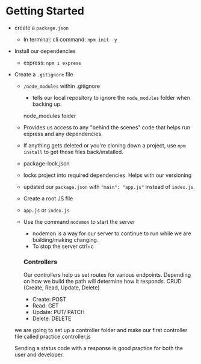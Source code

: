 # Getting Started
- create a `package.json` 
  - In terminal: cli command: `npm init -y`
- Install our dependencies
  - express: `npm i express`
- Create a `.gitignore` file
  - `/node_modules` within .gitignore
    - tells our local repository to ignore the `node_modules` folder when backing up.

     node_modules folder
  - Provides us access to any "behind the scenes" code that helps run express and any dependencies.
  - If anything gets deleted or you're cloning down a project, use `npm install` to get those files back/installed.


  - package-lock.json
  - locks project into required dependencies. Helps with our versioning
  - updated our `package.json` with `"main": "app.js"` instead of `index.js`.


  - Create a root JS file
  - `app.js` or `index.js`

  - Use the command `nodemon` to start the server
    - nodemon is a way for our server to continue to run while we are building/making changing.
    - To stop the server ctrl+c

    ### Controllers
    Our controllers help us set routes for various endpoints. Depending on how we build the path will determine how it responds.
    CRUD (Create, Read, Update, Delete)
    - Create: POST
    - Read: GET
    - Update: PUT/ PATCH
    - Delete: DELETE

  we are going to set up a controller folder and make our first controller file called practice.controller.js


  Sending a status code with a response is good practice for both the user and developer.
